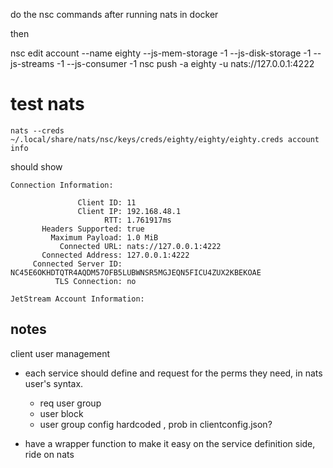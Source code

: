 do the nsc commands after running nats in docker

then

nsc edit account --name eighty --js-mem-storage -1 --js-disk-storage -1 --js-streams -1 --js-consumer -1
nsc push -a eighty -u nats://127.0.0.1:4222

# test nats

```
nats --creds ~/.local/share/nats/nsc/keys/creds/eighty/eighty/eighty.creds account info
```

should show

```
Connection Information:

               Client ID: 11
               Client IP: 192.168.48.1
                     RTT: 1.761917ms
       Headers Supported: true
         Maximum Payload: 1.0 MiB
           Connected URL: nats://127.0.0.1:4222
       Connected Address: 127.0.0.1:4222
     Connected Server ID: NC45E6OKHDTQTR4AQDM57OFB5LUBWNSR5MGJEQN5FICU4ZUX2KBEKOAE
          TLS Connection: no

JetStream Account Information:
```

## notes

client user management

- each service should define and request for the perms they need, in nats user's syntax.

  - req user group
  - user block
  - user group config hardcoded , prob in clientconfig.json?

- have a wrapper function to make it easy on the service definition side, ride on nats
